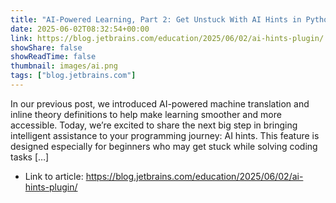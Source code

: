 ```yaml
---
title: "AI-Powered Learning, Part 2: Get Unstuck With AI Hints in Python and Kotlin Tasks"
date: 2025-06-02T08:32:54+00:00
link: https://blog.jetbrains.com/education/2025/06/02/ai-hints-plugin/
showShare: false
showReadTime: false
thumbnail: images/ai.png
tags: ["blog.jetbrains.com"]
---
```

In our previous post, we introduced AI-powered machine translation and inline theory definitions to help make learning smoother and more accessible. Today, we’re excited to share the next big step in bringing intelligent assistance to your programming journey: AI hints. This feature is designed especially for beginners who may get stuck while solving coding tasks […]

- Link to article: https://blog.jetbrains.com/education/2025/06/02/ai-hints-plugin/